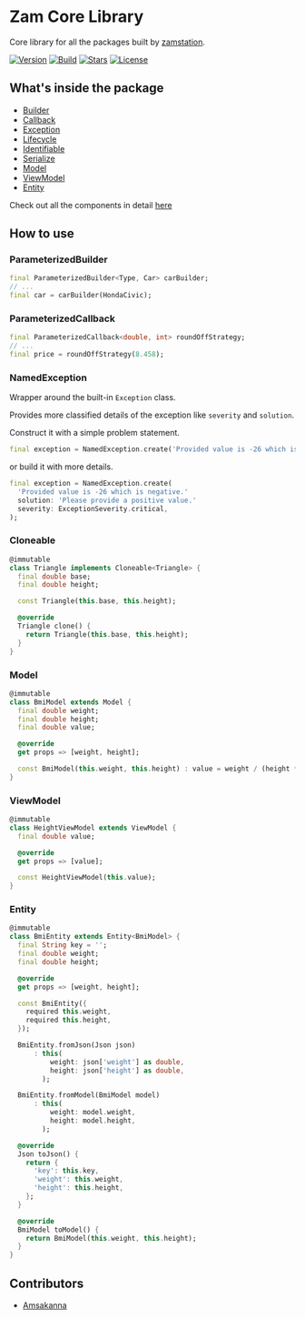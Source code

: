 # Zam Core Library

Core library for all the packages built by [zamstation](https://pub.dev/publishers/zamstation.com).  
  

[![Version](https://img.shields.io/pub/v/zam_core?color=%234287f5)](https://pub.dev/packages/zam_core)
[![Build](https://github.com/zamstation/zam_core/actions/workflows/build.yaml/badge.svg)](https://github.com/zamstation/zam_core/actions/workflows/build.yaml)
[![Stars](https://img.shields.io/github/stars/zamstation/zam_core.svg?style=flat&logo=github&colorB=deeppink&label=stars)](https://github.com/zamstation/zam_core/stargazers)
[![License](https://img.shields.io/github/license/zamstation/zam_core)](https://github.com/zamstation/zam_core/blob/master/LICENSE)


## What's inside the package

  * [Builder](https://pub.dev/documentation/zam_core/latest/builder/Builder.html)
  * [Callback](https://pub.dev/documentation/zam_core/latest/callback/Callback.html)
  * [Exception](https://pub.dev/documentation/zam_core/latest/exception/NamedException-class.html)
  * [Lifecycle](https://pub.dev/documentation/zam_core/latest/lifecycle/Disposable-class.html)
  * [Identifiable](https://pub.dev/documentation/zam_core/latest/object/Identifiable-class.html)
  * [Serialize](https://pub.dev/documentation/zam_core/latest/serialize/Serializable-class.html)
  * [Model](https://pub.dev/documentation/zam_core/latest/domain/Model-class.html)
  * [ViewModel](https://pub.dev/documentation/zam_core/latest/presentation/ViewModel-class.html)
  * [Entity](https://pub.dev/documentation/zam_core/latest/repository/Entity-class.html)

Check out all the components in detail [here](https://pub.dev/documentation/zam_core/latest/zam_core/zam_core-library.html)

## How to use

### ParameterizedBuilder

```dart
final ParameterizedBuilder<Type, Car> carBuilder;
// ...
final car = carBuilder(HondaCivic);
```

### ParameterizedCallback

```dart
final ParameterizedCallback<double, int> roundOffStrategy;
// ...
final price = roundOffStrategy(8.458);
```

### NamedException

Wrapper around the built-in `Exception` class.

Provides more classified details of the exception like `severity` and `solution`.

Construct it with a simple problem statement.

```dart
final exception = NamedException.create('Provided value is -26 which is negative.');
```
or build it with more details.

```dart
final exception = NamedException.create(
  'Provided value is -26 which is negative.'
  solution: 'Please provide a positive value.'
  severity: ExceptionSeverity.critical,
);
```

### Cloneable

```dart
@immutable
class Triangle implements Cloneable<Triangle> {
  final double base;
  final double height;

  const Triangle(this.base, this.height);

  @override
  Triangle clone() {
    return Triangle(this.base, this.height);
  }
}
```

### Model
```dart
@immutable
class BmiModel extends Model {
  final double weight;
  final double height;
  final double value;

  @override
  get props => [weight, height];

  const BmiModel(this.weight, this.height) : value = weight / (height * height);
}
```

### ViewModel
```dart
@immutable
class HeightViewModel extends ViewModel {
  final double value;

  @override
  get props => [value];

  const HeightViewModel(this.value);
}
```

### Entity
```dart
@immutable
class BmiEntity extends Entity<BmiModel> {
  final String key = '';
  final double weight;
  final double height;

  @override
  get props => [weight, height];

  const BmiEntity({
    required this.weight,
    required this.height,
  });

  BmiEntity.fromJson(Json json)
      : this(
          weight: json['weight'] as double,
          height: json['height'] as double,
        );

  BmiEntity.fromModel(BmiModel model)
      : this(
          weight: model.weight,
          height: model.height,
        );

  @override
  Json toJson() {
    return {
      'key': this.key,
      'weight': this.weight,
      'height': this.height,
    };
  }

  @override
  BmiModel toModel() {
    return BmiModel(this.weight, this.height);
  }
}
```

## Contributors
  * [Amsakanna](https://github.com/amsakanna)
